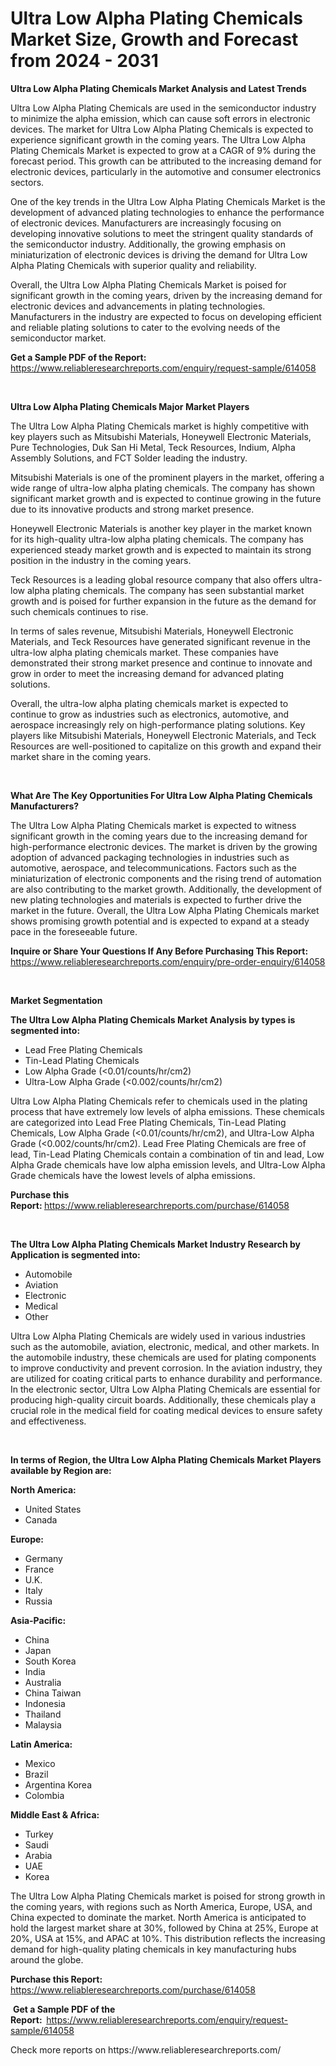 <p><h1>Ultra Low Alpha Plating Chemicals Market Size, Growth and Forecast from 2024 - 2031</h1></p><p><strong>Ultra Low Alpha Plating Chemicals Market Analysis and Latest Trends</strong></p>
<p><p>Ultra Low Alpha Plating Chemicals are used in the semiconductor industry to minimize the alpha emission, which can cause soft errors in electronic devices. The market for Ultra Low Alpha Plating Chemicals is expected to experience significant growth in the coming years. The Ultra Low Alpha Plating Chemicals Market is expected to grow at a CAGR of 9% during the forecast period. This growth can be attributed to the increasing demand for electronic devices, particularly in the automotive and consumer electronics sectors.</p><p>One of the key trends in the Ultra Low Alpha Plating Chemicals Market is the development of advanced plating technologies to enhance the performance of electronic devices. Manufacturers are increasingly focusing on developing innovative solutions to meet the stringent quality standards of the semiconductor industry. Additionally, the growing emphasis on miniaturization of electronic devices is driving the demand for Ultra Low Alpha Plating Chemicals with superior quality and reliability.</p><p>Overall, the Ultra Low Alpha Plating Chemicals Market is poised for significant growth in the coming years, driven by the increasing demand for electronic devices and advancements in plating technologies. Manufacturers in the industry are expected to focus on developing efficient and reliable plating solutions to cater to the evolving needs of the semiconductor market.</p></p>
<p><strong>Get a Sample PDF of the Report:&nbsp;</strong> <a href="https://www.reliableresearchreports.com/enquiry/request-sample/614058">https://www.reliableresearchreports.com/enquiry/request-sample/614058</a></p>
<p>&nbsp;</p>
<p><strong>Ultra Low Alpha Plating Chemicals Major Market Players</strong></p>
<p><p>The Ultra Low Alpha Plating Chemicals market is highly competitive with key players such as Mitsubishi Materials, Honeywell Electronic Materials, Pure Technologies, Duk San Hi Metal, Teck Resources, Indium, Alpha Assembly Solutions, and FCT Solder leading the industry.</p><p>Mitsubishi Materials is one of the prominent players in the market, offering a wide range of ultra-low alpha plating chemicals. The company has shown significant market growth and is expected to continue growing in the future due to its innovative products and strong market presence.</p><p>Honeywell Electronic Materials is another key player in the market known for its high-quality ultra-low alpha plating chemicals. The company has experienced steady market growth and is expected to maintain its strong position in the industry in the coming years.</p><p>Teck Resources is a leading global resource company that also offers ultra-low alpha plating chemicals. The company has seen substantial market growth and is poised for further expansion in the future as the demand for such chemicals continues to rise.</p><p>In terms of sales revenue, Mitsubishi Materials, Honeywell Electronic Materials, and Teck Resources have generated significant revenue in the ultra-low alpha plating chemicals market. These companies have demonstrated their strong market presence and continue to innovate and grow in order to meet the increasing demand for advanced plating solutions.</p><p>Overall, the ultra-low alpha plating chemicals market is expected to continue to grow as industries such as electronics, automotive, and aerospace increasingly rely on high-performance plating solutions. Key players like Mitsubishi Materials, Honeywell Electronic Materials, and Teck Resources are well-positioned to capitalize on this growth and expand their market share in the coming years.</p></p>
<p>&nbsp;</p>
<p><strong>What Are The Key Opportunities For Ultra Low Alpha Plating Chemicals Manufacturers?</strong></p>
<p><p>The Ultra Low Alpha Plating Chemicals market is expected to witness significant growth in the coming years due to the increasing demand for high-performance electronic devices. The market is driven by the growing adoption of advanced packaging technologies in industries such as automotive, aerospace, and telecommunications. Factors such as the miniaturization of electronic components and the rising trend of automation are also contributing to the market growth. Additionally, the development of new plating technologies and materials is expected to further drive the market in the future. Overall, the Ultra Low Alpha Plating Chemicals market shows promising growth potential and is expected to expand at a steady pace in the foreseeable future.</p></p>
<p><strong>Inquire or Share Your Questions If Any Before Purchasing This Report:</strong> <a href="https://www.reliableresearchreports.com/enquiry/pre-order-enquiry/614058">https://www.reliableresearchreports.com/enquiry/pre-order-enquiry/614058</a></p>
<p>&nbsp;</p>
<p><strong>Market Segmentation</strong></p>
<p><strong>The Ultra Low Alpha Plating Chemicals Market Analysis by types is segmented into:</strong></p>
<p><ul><li>Lead Free Plating Chemicals</li><li>Tin-Lead Plating Chemicals</li><li>Low Alpha Grade (<0.01/counts/hr/cm2)</li><li>Ultra-Low Alpha Grade (<0.002/counts/hr/cm2)</li></ul></p>
<p><p>Ultra Low Alpha Plating Chemicals refer to chemicals used in the plating process that have extremely low levels of alpha emissions. These chemicals are categorized into Lead Free Plating Chemicals, Tin-Lead Plating Chemicals, Low Alpha Grade (<0.01/counts/hr/cm2), and Ultra-Low Alpha Grade (<0.002/counts/hr/cm2). Lead Free Plating Chemicals are free of lead, Tin-Lead Plating Chemicals contain a combination of tin and lead, Low Alpha Grade chemicals have low alpha emission levels, and Ultra-Low Alpha Grade chemicals have the lowest levels of alpha emissions.</p></p>
<p><strong>Purchase this Report:&nbsp;</strong><a href="https://www.reliableresearchreports.com/purchase/614058">https://www.reliableresearchreports.com/purchase/614058</a></p>
<p>&nbsp;</p>
<p><strong>The Ultra Low Alpha Plating Chemicals Market Industry Research by Application is segmented into:</strong></p>
<p><ul><li>Automobile</li><li>Aviation</li><li>Electronic</li><li>Medical</li><li>Other</li></ul></p>
<p><p>Ultra Low Alpha Plating Chemicals are widely used in various industries such as the automobile, aviation, electronic, medical, and other markets. In the automobile industry, these chemicals are used for plating components to improve conductivity and prevent corrosion. In the aviation industry, they are utilized for coating critical parts to enhance durability and performance. In the electronic sector, Ultra Low Alpha Plating Chemicals are essential for producing high-quality circuit boards. Additionally, these chemicals play a crucial role in the medical field for coating medical devices to ensure safety and effectiveness.</p></p>
<p>&nbsp;</p>
<p><strong>In terms of Region, the Ultra Low Alpha Plating Chemicals Market Players available by Region are:</strong></p>
<p>
    <p> <strong> North America: </strong>
        <ul>
            <li>United States</li>
            <li>Canada</li>
        </ul>
        </p> 
    <p> <strong> Europe: </strong>
        <ul>
            <li>Germany</li>
            <li>France</li>
            <li>U.K.</li>
            <li>Italy</li>
            <li>Russia</li>
        </ul>
        </p> 
    <p> <strong> Asia-Pacific: </strong>
        <ul>
            <li>China</li>
            <li>Japan</li>
            <li>South Korea</li>
            <li>India</li>
            <li>Australia</li>
            <li>China Taiwan</li>
            <li>Indonesia</li>
            <li>Thailand</li>
            <li>Malaysia</li>
        </ul>
        </p> 
    <p> <strong> Latin America: </strong>
        <ul>
            <li>Mexico</li>
            <li>Brazil</li>
            <li>Argentina Korea</li>
            <li>Colombia</li>
        </ul>
        </p> 
    <p> <strong> Middle East & Africa: </strong>
        <ul>
            <li>Turkey</li>
            <li>Saudi</li>
            <li>Arabia</li>
            <li>UAE</li>
            <li>Korea</li>
        </ul>
    </p>
    </p>
<p><p>The Ultra Low Alpha Plating Chemicals market is poised for strong growth in the coming years, with regions such as North America, Europe, USA, and China expected to dominate the market. North America is anticipated to hold the largest market share at 30%, followed by China at 25%, Europe at 20%, USA at 15%, and APAC at 10%. This distribution reflects the increasing demand for high-quality plating chemicals in key manufacturing hubs around the globe.</p></p>
<p><strong>Purchase this Report: </strong><a href="https://www.reliableresearchreports.com/purchase/614058">https://www.reliableresearchreports.com/purchase/614058</a></p>
<p>&nbsp;<strong>Get a Sample PDF of the Report:&nbsp;&nbsp;</strong><a href="https://www.reliableresearchreports.com/enquiry/request-sample/614058">https://www.reliableresearchreports.com/enquiry/request-sample/614058</a></p>
<p><strong></strong></p>
<p>Check more reports on https://www.reliableresearchreports.com/</p>